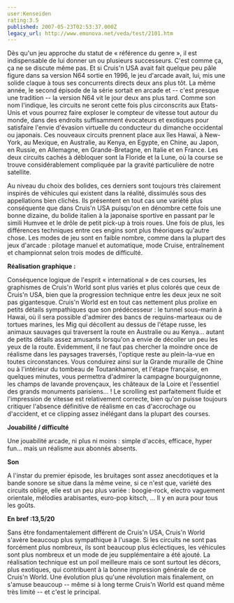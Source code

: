 ```yaml
---
user:Kenseiden
rating:3.5
published: 2007-05-23T02:53:37.000Z
legacy_url: http://www.emunova.net/veda/test/2101.htm
---
```

Dès qu'un jeu approche du statut de « référence du genre », il est indispensable de lui donner un ou plusieurs successeurs. C'est comme ça, ça ne se discute même pas. Et si Cruis'n USA avait fait quelque peu pâle figure dans sa version N64 sortie en 1996, le jeu d'arcade avait, lui, mis une solide claque à tous ses concurrents directs deux ans plus tôt. La même année, le second épisode de la série sortait en arcade et -- c'est presque une tradition -- la version N64 vit le jour deux ans plus tard. Comme son nom l'indique, les circuits ne seront cette fois plus circonscrits aux Etats-Unis et vous pourrez faire exploser le compteur de vitesse tout autour du monde, dans des endroits suffisamment évocateurs et exotiques pour satisfaire l'envie d'évasion virtuelle du conducteur du dimanche occidental ou japonais. Ces nouveaux circuits prennent place aux îles Hawaï, à New-York, au Mexique, en Australie, au Kenya, en Egypte, en Chine, au Japon, en Russie, en Allemagne, en Grande-Bretagne, en Italie et en France. Les deux circuits cachés à débloquer sont la Floride et la Lune, où la course se trouve considérablement compliquée par la gravité particulière de notre satellite.  

  

Au niveau du choix des bolides, ces derniers sont toujours très clairement inspirés de véhicules qui existent dans la réalité, dissimulés sous des appellations bien clichés. Ils présentent en tout cas une variété plus conséquente que dans Cruis'n USA puisqu'on en dénombre cette fois une bonne dizaine, du bolide italien à la japonaise sportive en passant par le simili Humvee et le drôle de petit pick-up à trois roues. Une fois de plus, les différences techniques entre ces engins sont plus théoriques qu'autre chose. Les modes de jeu sont en faible nombre, comme dans la plupart des jeux d'arcade : pilotage manuel et automatique, mode Cruise, entraînement et championnat selon trois modes de difficulté.  

  

**Réalisation graphique :**  

Conséquence logique de l'esprit « international » de ces courses, les graphismes de Cruis'n World sont plus variés et plus colorés que ceux de Cruis'n USA, bien que la progression technique entre les deux jeux ne soit pas gigantesque. Cruis'n World est en tout cas nettement plus prolixe en petits détails sympathiques que son prédécesseur : le tunnel sous-marin à Hawai, où il sera possible d'admirer des bancs de requins-marteaux ou de tortues marines, les Mig qui décollent au dessus de l'étape russe, les animaux sauvages qui traversent la route en Australie ou au Kenya... autant de petits détails assez amusants lorsqu'on a envie de décoller un peu les yeux de la route. Evidemment, il ne faut pas chercher la moindre once de réalisme dans les paysages traversés, l'optique reste au plein-la-vue en toutes circonstances. Vous conduirez ainsi sur la Grande muraille de Chine ou à l'intérieur du tombeau de Toutankhamon, et l'étape française, en quelques minutes, vous permettra d'admirer la campagne bourguignonne, les champs de lavande provençaux, les châteaux de la Loire et l'essentiel des grands monuments parisiens... ! Le scrolling est parfaitement fluide et l'impression de vitesse est relativement correcte, bien qu'on puisse toujours critiquer l'absence définitive de réalisme en cas d'accrochage ou d'accident, et ce clipping assez inélégant dans la plupart des courses.  

  

**Jouabilité / difficulté**  

Une jouabilité arcade, ni plus ni moins : simple d'accès, efficace, hyper fun... mais un réalisme aux abonnés absents.  

  

**Son**  

A l'instar du premier épisode, les bruitages sont assez anecdotiques et la bande sonore se situe dans la même veine, si ce n'est que, variété des circuits oblige, elle est un peu plus variée : boogie-rock, electro vaguement orientale, mélodies arabisantes, euro-pop kitsch, ... Il y en aura pour tous les goûts.  

  

**En bref :13,5/20**  

Sans être fondamentalement différent de Cruis'n USA, Cruis'n World s'avère beaucoup plus sympathique à l'usage. Si les circuits ne sont pas forcément plus nombreux, ils sont beaucoup plus éclectiques, les véhicules sont plus nombreux et un mode de jeu supplémentaire a été ajouté. La réalisation technique est un poil meilleure mais ce sont surtout les décors, plus exotiques, qui contribuent à la bonne impression générale de ce Cruis'n World. Une évolution plus qu'une révolution mais finalement, on s'amuse beaucoup -- même si à long terme Cruis'n World est quand même très limité -- et c'est le principal.